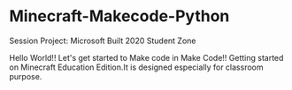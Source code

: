 # Minecraft-Makecode-Python
Session Project: Microsoft Built 2020 Student Zone

Hello World!! Let's get started to Make code in Make Code!!
Getting started on Minecraft Education Edition.It is designed especially for classroom purpose.

